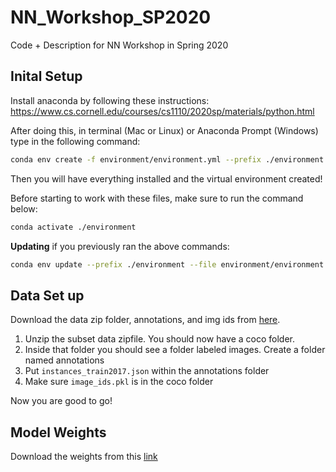 # NN_Workshop_SP2020
Code + Description for NN Workshop in Spring 2020

## Inital Setup
Install anaconda by following these instructions: https://www.cs.cornell.edu/courses/cs1110/2020sp/materials/python.html

After doing this, in terminal (Mac or Linux) or Anaconda Prompt (Windows) type in the following command:

```bash
conda env create -f environment/environment.yml --prefix ./environment
```

Then you will have everything installed and the virtual environment created!

Before starting to work with these files, make sure to run the command below:

```bash
conda activate ./environment
```

**Updating** if you previously ran the above commands:

```bash
conda env update --prefix ./environment --file environment/environment.yml  --prune
```

## Data Set up
Download the data zip folder, annotations, and img ids from [here](https://drive.google.com/).

1. Unzip the subset data zipfile. You should now have a coco folder.
2. Inside that folder you should see a folder labeled images. Create a folder named annotations
3. Put `instances_train2017.json` within the annotations folder
4. Make sure `image_ids.pkl` is in the coco folder

Now you are good to go!


## Model Weights

Download the weights from this [link](https://drive.google.com/a/cornell.edu/uc?id=0B9P1L--7Wd2vT0FtdThWREhjNkU)

